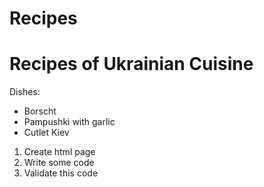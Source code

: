 # Recipes
# Recipes of Ukrainian Cuisine

Dishes:

- Borscht 
- Pampushki with garlic
- Cutlet Kiev

1. Create html page
2. Write some code
3. Validate this code 
